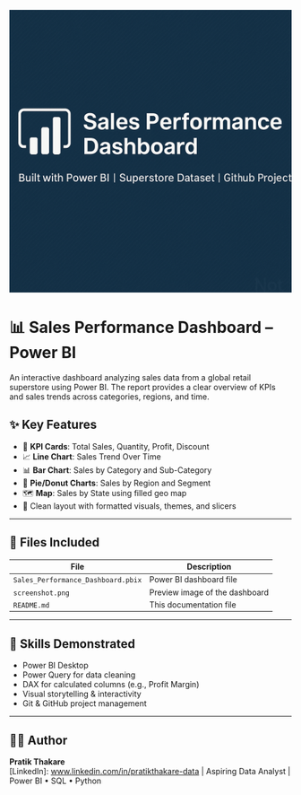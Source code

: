 ![Banner](banner.png)

# 📊 Sales Performance Dashboard – Power BI

An interactive dashboard analyzing sales data from a global retail superstore using Power BI.
The report provides a clear overview of KPIs and sales trends across categories, regions, and time.

## ✨ Key Features

- 🧾 **KPI Cards**: Total Sales, Quantity, Profit, Discount
- 📈 **Line Chart**: Sales Trend Over Time
- 📊 **Bar Chart**: Sales by Category and Sub-Category
- 🧩 **Pie/Donut Charts**: Sales by Region and Segment
- 🗺 **Map**: Sales by State using filled geo map
- 🎨 Clean layout with formatted visuals, themes, and slicers

---

## 📁 Files Included

| File | Description |
|------|-------------|
| `Sales_Performance_Dashboard.pbix` | Power BI dashboard file |
| `screenshot.png` | Preview image of the dashboard |
| `README.md` | This documentation file |

---

## 🧠 Skills Demonstrated

- Power BI Desktop
- Power Query for data cleaning
- DAX for calculated columns (e.g., Profit Margin)
- Visual storytelling & interactivity
- Git & GitHub project management

---

## 🧑‍💼 Author

**Pratik Thakare**  
[LinkedIn]: www.linkedin.com/in/pratikthakare-data | Aspiring Data Analyst | Power BI • SQL • Python

